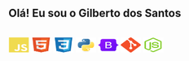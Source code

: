 ## Olá! Eu sou o Gilberto dos Santos

<!-- <div>
  <a href="https://github.com/Gilbertosr5">
  <img height="160em" src="https://github-readme-stats.vercel.app/api?username=Gilbertosr5&show_icons=true&theme=dark&include_all_commits=true&count_private=true"/>
  <img height="160em" src="https://github-readme-stats.vercel.app/api/top-langs/?username=Gilbertosr5&layout=compact&langs_count=7&theme=dark"/>
</div> -->
<div style="display: inline_block; justify-items: center;"><br>
  <img align="center" alt="Gil-Js" height="30" width="40" src="https://raw.githubusercontent.com/devicons/devicon/master/icons/javascript/javascript-plain.svg">
  <img align="center" alt="Gil-HTML" height="30" width="40" src="https://raw.githubusercontent.com/devicons/devicon/master/icons/html5/html5-original.svg">
  <img align="center" alt="Gil-CSS" height="30" width="40" src="https://raw.githubusercontent.com/devicons/devicon/master/icons/css3/css3-original.svg">
  <img align="center" alt="Gil-Python" height="30" width="40" src="https://raw.githubusercontent.com/devicons/devicon/master/icons/python/python-original.svg">
  <img align="center" alt="Gil-Bootstrap" height="30" width="40" src="https://github.com/devicons/devicon/blob/master/icons/bootstrap/bootstrap-original.svg">
  <img align="center" alt="Gil-Git" height="30" width="40" src="https://github.com/devicons/devicon/blob/master/icons/git/git-original.svg">
  <img align="center" alt="Gil-NodeJs" height="30" width="40" src="https://github.com/devicons/devicon/blob/master/icons/nodejs/nodejs-original.svg">
</div>
